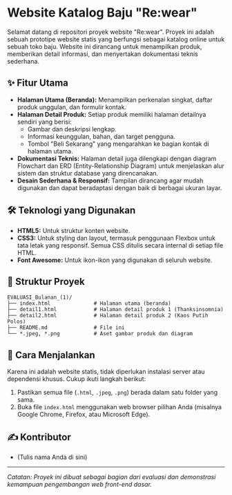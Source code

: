 # Website Katalog Baju "Re:wear"

Selamat datang di repositori proyek website "Re:wear". Proyek ini adalah sebuah prototipe website statis yang berfungsi sebagai katalog online untuk sebuah toko baju. Website ini dirancang untuk menampilkan produk, memberikan detail informasi, dan menyertakan dokumentasi teknis sederhana.

## ✨ Fitur Utama

- **Halaman Utama (Beranda):** Menampilkan perkenalan singkat, daftar produk unggulan, dan formulir kontak.
- **Halaman Detail Produk:** Setiap produk memiliki halaman detailnya sendiri yang berisi:
    - Gambar dan deskripsi lengkap.
    - Informasi keunggulan, bahan, dan target pengguna.
    - Tombol "Beli Sekarang" yang mengarahkan ke bagian kontak di halaman utama.
- **Dokumentasi Teknis:** Halaman detail juga dilengkapi dengan diagram Flowchart dan ERD (Entity-Relationship Diagram) untuk menjelaskan alur sistem dan struktur database yang direncanakan.
- **Desain Sederhana & Responsif:** Tampilan dirancang agar mudah digunakan dan dapat beradaptasi dengan baik di berbagai ukuran layar.

## 🛠️ Teknologi yang Digunakan

- **HTML5:** Untuk struktur konten website.
- **CSS3:** Untuk styling dan layout, termasuk penggunaan Flexbox untuk tata letak yang responsif. Semua CSS ditulis secara internal di setiap file HTML.
- **Font Awesome:** Untuk ikon-ikon yang digunakan di seluruh website.

## 📂 Struktur Proyek

```
EVALUASI_Bulanan_(1)/
├── index.html              # Halaman utama (beranda)
├── detail1.html            # Halaman detail produk 1 (Thanksinsomnia)
├── detail2.html            # Halaman detail produk 2 (Kaos Putih Polos)
├── README.md               # File ini
└── *.jpeg, *.png           # Aset gambar produk dan diagram
```

## 🚀 Cara Menjalankan

Karena ini adalah website statis, tidak diperlukan instalasi server atau dependensi khusus. Cukup ikuti langkah berikut:

1.  Pastikan semua file (`.html`, `.jpeg`, `.png`) berada dalam satu folder yang sama.
2.  Buka file `index.html` menggunakan web browser pilihan Anda (misalnya Google Chrome, Firefox, atau Microsoft Edge).

## ✍️ Kontributor

*   (Tulis nama Anda di sini)

---

*Catatan: Proyek ini dibuat sebagai bagian dari evaluasi dan demonstrasi kemampuan pengembangan web front-end dasar.*